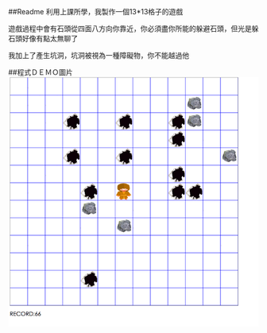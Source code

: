 ##Readme
利用上課所學，我製作一個13*13格子的遊戲

遊戲過程中會有石頭從四面八方向你靠近，你必須盡你所能的躲避石頭，但光是躲石頭好像有點太無聊了

我加上了產生坑洞，坑洞被視為一種障礙物，你不能越過他

##程式ＤＥＭＯ圖片
![Image of demo](https://github.com/tedchang12/CanvasGame1/blob/master/123.png)


